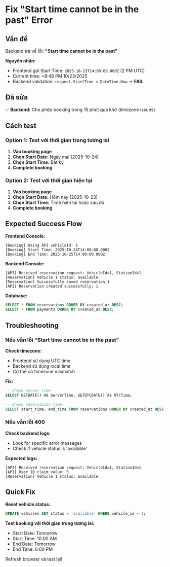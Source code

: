 # Fix "Start time cannot be in the past" Error

## Vấn đề

Backend trả về lỗi: **"Start time cannot be in the past"**

**Nguyên nhân:**
- Frontend gửi Start Time: `2025-10-23T14:00:00.000Z` (2 PM UTC)
- Current time: ~8:48 PM 10/23/2025
- Backend validation: `request.StartTime < DateTime.Now` → **FAIL**

## Đã sửa

✅ **Backend:** Cho phép booking trong 15 phút quá khứ (timezone issues)

## Cách test

### Option 1: Test với thời gian trong tương lai

1. **Vào booking page**
2. **Chọn Start Date:** Ngày mai (2025-10-24)
3. **Chọn Start Time:** Bất kỳ
4. **Complete booking**

### Option 2: Test với thời gian hiện tại

1. **Vào booking page**  
2. **Chọn Start Date:** Hôm nay (2025-10-23)
3. **Chọn Start Time:** Time hiện tại hoặc sau đó
4. **Complete booking**

## Expected Success Flow

**Frontend Console:**
```
[Booking] Using API vehicleId: 1
[Booking] Start Time: 2025-10-24T14:00:00.000Z
[Booking] End Time: 2025-10-25T14:00:00.000Z
```

**Backend Console:**
```
[API] Received reservation request: VehicleId=1, StationId=1
[Reservation] Vehicle 1 status: available
[Reservation] Successfully saved reservation 1
[API] Reservation created successfully: 1
```

**Database:**
```sql
SELECT * FROM reservations ORDER BY created_at DESC;
SELECT * FROM payments ORDER BY created_at DESC;
```

## Troubleshooting

### Nếu vẫn lỗi "Start time cannot be in the past"

**Check timezone:**
- Frontend sử dụng UTC time
- Backend sử dụng local time
- Có thể có timezone mismatch

**Fix:** 
```sql
-- Check server time
SELECT GETDATE() AS ServerTime, GETUTCDATE() AS UTCTime;

-- Check reservation time
SELECT start_time, end_time FROM reservations ORDER BY created_at DESC;
```

### Nếu vẫn lỗi 400

**Check backend logs:**
- Look for specific error messages
- Check if vehicle status is 'available'

**Expected logs:**
```
[API] Received reservation request: VehicleId=1, StationId=1
[API] User ID claim value: 5
[Reservation] Vehicle 1 status: available
```

## Quick Fix

**Reset vehicle status:**
```sql
UPDATE vehicles SET status = 'available' WHERE vehicle_id = 1;
```

**Test booking với thời gian trong tương lai:**
- Start Date: Tomorrow
- Start Time: 10:00 AM
- End Date: Tomorrow  
- End Time: 6:00 PM

Refresh browser và test lại!

